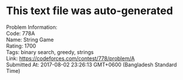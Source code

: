 # This text file was auto-generated  
  
Problem Information:  
Code: 778A  
Name: String Game  
Rating: 1700  
Tags: binary search, greedy, strings  
Link: https://codeforces.com/contest/778/problem/A  
Submitted At: 2017-08-02 23:26:13 GMT+0600 (Bangladesh Standard Time)  
